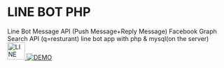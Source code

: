 # LINE BOT PHP 
Line Bot Message API (Push Message+Reply Message)
Facebook Graph Search API (q=resturant)
line bot app with php & mysql(on the server)
</br>
<a href="https://developers.line.me/en/" target="_blank">
  <img src="https://upload.wikimedia.org/wikipedia/commons/thumb/4/41/LINE_logo.svg/480px-LINE_logo.svg.png" height=40 alt="LINE">
</a>
[![DEMO](https://img.youtube.com/vi/smyuVp_ZZpw/0.jpg)](https://www.youtube.com/watch?v=smyuVp_ZZpw)
